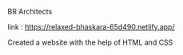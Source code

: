 BR Architects

link : https://relaxed-bhaskara-65d490.netlify.app/

Created a website with the help of HTML and CSS
